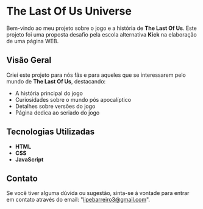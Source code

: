 # The Last Of Us Universe

Bem-vindo ao meu projeto sobre o jogo e a história de **The Last Of Us**. Este projeto foi uma proposta desafio pela escola alternativa **Kick** na elaboração
de uma página WEB.

## Visão Geral

Criei este projeto para nós fãs e para aqueles que se interessarem pelo mundo de **The Last Of Us**, destacando:

- A história principal do jogo
- Curiosidades sobre o mundo pós apocalíptico
- Detalhes sobre versões do jogo
- Página dedica ao seriado do jogo

## Tecnologias Utilizadas

- **HTML**
- **CSS**
- **JavaScript**

## Contato

Se você tiver alguma dúvida ou sugestão, sinta-se à vontade para entrar em contato através do email: "lipebarreiro3@gmail.com".
